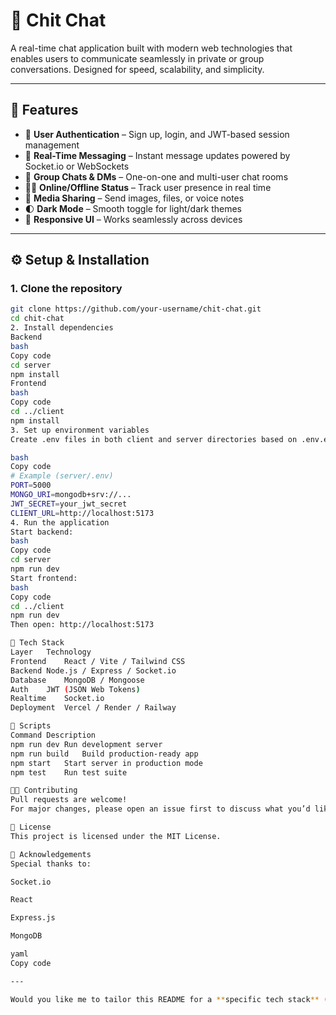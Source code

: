 # 💬 Chit Chat

A real-time chat application built with modern web technologies that enables users to communicate seamlessly in private or group conversations. Designed for speed, scalability, and simplicity.

---
## 🚀 Features

- 🔐 **User Authentication** – Sign up, login, and JWT-based session management  
- 💬 **Real-Time Messaging** – Instant message updates powered by Socket.io or WebSockets  
- 👥 **Group Chats & DMs** – One-on-one and multi-user chat rooms  
- 🧑‍💻 **Online/Offline Status** – Track user presence in real time  
- 📎 **Media Sharing** – Send images, files, or voice notes  
- 🌓 **Dark Mode** – Smooth toggle for light/dark themes  
- 📱 **Responsive UI** – Works seamlessly across devices  

---

## ⚙️ Setup & Installation

### 1. Clone the repository
```bash
git clone https://github.com/your-username/chit-chat.git
cd chit-chat
2. Install dependencies
Backend
bash
Copy code
cd server
npm install
Frontend
bash
Copy code
cd ../client
npm install
3. Set up environment variables
Create .env files in both client and server directories based on .env.example:

bash
Copy code
# Example (server/.env)
PORT=5000
MONGO_URI=mongodb+srv://...
JWT_SECRET=your_jwt_secret
CLIENT_URL=http://localhost:5173
4. Run the application
Start backend:
bash
Copy code
cd server
npm run dev
Start frontend:
bash
Copy code
cd ../client
npm run dev
Then open: http://localhost:5173

🧩 Tech Stack
Layer	Technology
Frontend	React / Vite / Tailwind CSS
Backend	Node.js / Express / Socket.io
Database	MongoDB / Mongoose
Auth	JWT (JSON Web Tokens)
Realtime	Socket.io
Deployment	Vercel / Render / Railway

🧪 Scripts
Command	Description
npm run dev	Run development server
npm run build	Build production-ready app
npm start	Start server in production mode
npm test	Run test suite

🧑‍💻 Contributing
Pull requests are welcome!
For major changes, please open an issue first to discuss what you’d like to change.

🪪 License
This project is licensed under the MIT License.

🌟 Acknowledgements
Special thanks to:

Socket.io

React

Express.js

MongoDB

yaml
Copy code

---

Would you like me to tailor this README for a **specific tech stack** (e.g., 
